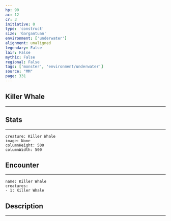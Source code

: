 ```yaml
---
hp: 90
ac: 12
cr: 3
initiative: 0
type: 'construct'    
size: 'Gargantuan'
environment: ['underwater']
alignment: unaligned
legendary: False
lair: False
mythic: False
regional: False
tags: ['monster', 'environment/underwater']
source: "MM"
page: 331
---
```


## Killer Whale
---



## Stats
---

```statblock
creature: Killer Whale
image: None
columnHeight: 500
columnWidth: 500
```

## Encounter
---

```encounter-table
name: Killer Whale
creatures:
- 1: Killer Whale
```

## Description
---





